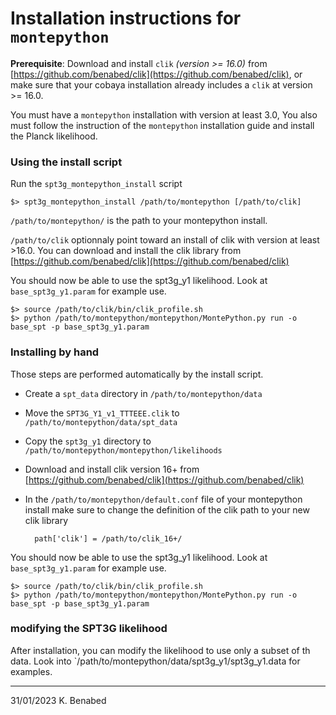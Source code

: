 # Installation instructions for `montepython`

**Prerequisite**:
Download and install `clik` _(version >= 16.0)_ from [https://github.com/benabed/clik](https://github.com/benabed/clik), or make sure that your cobaya installation already includes a `clik` at version >= 16.0.

You must have a `montepython` installation with version at least 3.0, You also must follow the instruction of the `montepython` installation guide and install the Planck likelihood.

### Using the install script
Run the `spt3g_montepython_install` script 
	
	$> spt3g_montepython_install /path/to/montepython [/path/to/clik]

`/path/to/montepython/` is the path to your montepython install.
	
`/path/to/clik` optionnaly point toward an install of clik with version at least >16.0. You can download and install the clik library from
[https://github.com/benabed/clik](https://github.com/benabed/clik)

You should now be able to use the spt3g_y1 likelihood. Look at `base_spt3g_y1.param` for example use.

	$> source /path/to/clik/bin/clik_profile.sh
	$> python /path/to/montepython/montepython/MontePython.py run -o base_spt -p base_spt3g_y1.param 


### Installing by hand
Those steps are performed automatically by the install script.

- Create a `spt_data` directory in `/path/to/montepython/data`
- Move the `SPT3G_Y1_v1_TTTEEE.clik` to `/path/to/montepython/data/spt_data`
- Copy the `spt3g_y1` directory to `/path/to/montepython/montepython/likelihoods`
- Download and install clik version 16+ from [https://github.com/benabed/clik](https://github.com/benabed/clik)
- In the `/path/to/montepython/default.conf` file of your montepython install make sure to change the definition of the clik path to your new clik library

		path['clik'] = /path/to/clik_16+/
	
You should now be able to use the spt3g_y1 likelihood. Look at `base_spt3g_y1.param` for example use.

	$> source /path/to/clik/bin/clik_profile.sh
	$> python /path/to/montepython/montepython/MontePython.py run -o base_spt -p base_spt3g_y1.param 

### modifying the SPT3G likelihood

After installation, you can modify the likelihood to use only a subset of th data. Look into `/path/to/montepython/data/spt3g_y1/spt3g_y1.data for examples.

----------
31/01/2023
K. Benabed

